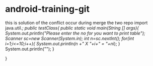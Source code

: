# android-training-git

this is solution of the conflict occur during merge the two repo
import java.util.*;
public testClass{
public static void main(String [] args){
System.out.println("Please enter the no for you want to print table");
Scanner sc=new Scanner(System.in);
int n=sc.nextInt();
for(int i=1;i<=10;i++){
System.out.println(n +" X "+i+" = "+n*i);
}
System.out.println("");
}

}

